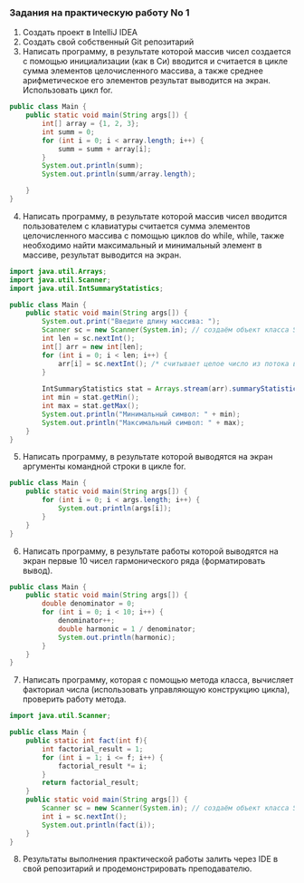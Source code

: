 ### Задания на практическую работу No 1
1. Создать проект в IntelliJ IDEA
2. Создать свой собственный Git репозитарий
3. Написать программу, в результате которой массив чисел создается с помощью инициализации (как в Си) вводится и считается в цикле сумма элементов целочисленного массива, а также среднее арифметическое его элементов результат выводится на экран. Использовать цикл for.
```java
public class Main {
    public static void main(String args[]) {
        int[] array = {1, 2, 3};
        int summ = 0;
        for (int i = 0; i < array.length; i++) {
            summ = summ + array[i];
        }
        System.out.println(summ);
        System.out.println(summ/array.length);

    }
}
```

4. Написать программу, в результате которой массив чисел вводится пользователем с клавиатуры считается сумма элементов целочисленного массива с помощью циклов do while, while, также необходимо найти максимальный и минимальный элемент в массиве, результат выводится на экран.
```java
import java.util.Arrays;
import java.util.Scanner;
import java.util.IntSummaryStatistics;

public class Main {
    public static void main(String args[]) {
        System.out.print("Введите длину массива: ");
        Scanner sc = new Scanner(System.in); // создаём объект класса Scanner
        int len = sc.nextInt();
        int[] arr = new int[len];
        for (int i = 0; i < len; i++) {
            arr[i] = sc.nextInt(); /* считывает целое число из потока ввода*/
        }
        
        IntSummaryStatistics stat = Arrays.stream(arr).summaryStatistics();
        int min = stat.getMin();
        int max = stat.getMax();
        System.out.println("Минимальный символ: " + min);
        System.out.println("Максимальный символ: " + max);
    }
}
```

5. Написать программу, в результате которой выводятся на экран аргументы командной строки в цикле for.

```java
public class Main {
    public static void main(String args[]) {
        for (int i = 0; i < args.length; i++) {
            System.out.println(args[i]);
        }
    }
}
```

6. Написать программу, в результате работы которой выводятся на экран первые 10 чисел гармонического ряда (форматировать вывод).

```java
public class Main {
    public static void main(String args[]) {
        double denominator = 0;
        for (int i = 0; i < 10; i++) {
            denominator++;
            double harmonic = 1 / denominator;
            System.out.println(harmonic);
        }
    }
}
```

7. Написать программу, которая с помощью метода класса, вычисляет факториал числа (использовать управляющую конструкцию цикла), проверить
работу метода.

```java
import java.util.Scanner;

public class Main {
    public static int fact(int f){
        int factorial_result = 1; 
        for (int i = 1; i <= f; i++) {
            factorial_result *= i;
        }
        return factorial_result;
    }   
    public static void main(String args[]) {
        Scanner sc = new Scanner(System.in); // создаём объект класса Scanner
        int i = sc.nextInt();
        System.out.println(fact(i));
    }
}
```

8. Результаты выполнения практической работы залить через IDE в свой репозитарий и продемонстрировать преподавателю.
